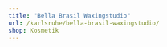 ```yaml
---
title: "Bella Brasil Waxingstudio"
url: /karlsruhe/bella-brasil-waxingstudio/
shop: Kosmetik
---
```

